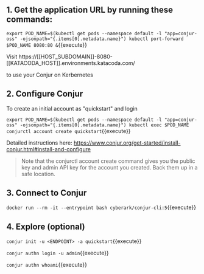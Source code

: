 
## 1. Get the application URL by running these commands:
  `export POD_NAME=$(kubectl get pods --namespace default -l "app=conjur-oss" -ojsonpath="{.items[0].metadata.name}")
  kubectl port-forward $POD_NAME 8080:80 &`{{execute}}

Visit https://[[HOST_SUBDOMAIN]]-8080-[[KATACODA_HOST]].environments.katacoda.com/

 to use your Conjur on Kerbernetes

## 2. Configure Conjur
  To create an initial account as "quickstart" and login
  
  `export POD_NAME=$(kubectl get pods --namespace default -l "app=conjur-oss" -ojsonpath="{.items[0].metadata.name}")
  kubectl exec $POD_NAME conjurctl account create quickstart`{{execute}}

Detailed instructions here: https://www.conjur.org/get-started/install-conjur.html#install-and-configure

>  Note that the conjurctl account create command gives you the public key and admin API key for the account you created.
>  Back them up in a safe location.

## 3. Connect to Conjur
  `docker run --rm -it --entrypoint bash cyberark/conjur-cli:5`{{execute}}

## 4. Explore (optional)
  `conjur init -u <ENDPOINT> -a quickstart`{{execute}}

  `conjur authn login -u admin`{{execute}}
  
  `conjur authn whoami`{{execute}}
